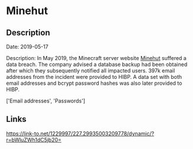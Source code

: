# Minehut

## Description

Date: 2019-05-17

Description:
In May 2019, the Minecraft server website <a href="https://minehut.com/" target="_blank" rel="noopener">Minehut</a> suffered a data breach. The company advised a database backup had been obtained after which they subsequently notified all impacted users. 397k email addresses from the incident were provided to HIBP. A data set with both email addresses and bcrypt password hashes was also later provided to HIBP.


['Email addresses', 'Passwords']

## Links

https://link-to.net/1229997/227.29935003209778/dynamic/?r=bWluZWh1dC5jb20=